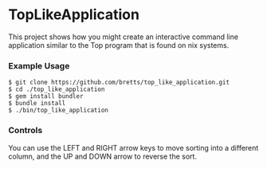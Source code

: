 # TopLikeApplication

This project shows how you might create an interactive command line application similar to the Top program that is found on nix systems.


### Example Usage

```
$ git clone https://github.com/bretts/top_like_application.git
$ cd ./top_like_application
$ gem install bundler
$ bundle install
$ ./bin/top_like_application
```

### Controls

You can use the LEFT and RIGHT arrow keys to move sorting into a different column, and the UP and DOWN arrow to reverse the sort.